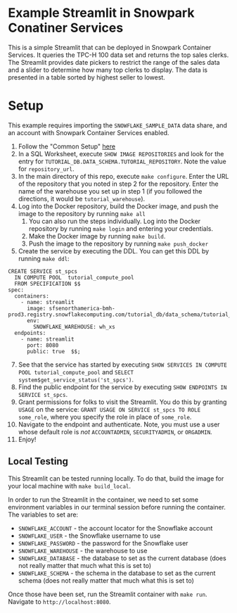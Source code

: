 # Example Streamlit in Snowpark Conatiner Services
This is a simple Streamlit that can be deployed in 
Snowpark Container Services. It queries the TPC-H 100 
data set and returns the top sales clerks. The Streamlit
provides date pickers to restrict the range of the sales
data and a slider to determine how many top clerks to display.
The data is presented in a table sorted by highest seller
to lowest.

# Setup
This example requires importing the `SNOWFLAKE_SAMPLE_DATA`
data share, and an account with Snowpark Container Services
enabled.

1. Follow the "Common Setup" [here](https://docs.snowflake.com/en/LIMITEDACCESS/snowpark-containers/tutorials/common-setup)
2. In a SQL Worksheet, execute `SHOW IMAGE REPOSITORIES` and look
   for the entry for `TUTORIAL_DB.DATA_SCHEMA.TUTORIAL_REPOSITORY`.
   Note the value for `repository_url`.
3. In the main directory of this repo, execute 
   `make configure`. Enter the URL of the repository that you
   noted in step 2 for the repository. Enter the name of the warehouse
   you set up in step 1 (if you followed the directions, it would be
   `tutorial_warehouse`).
4. Log into the Docker repository, build the Docker image, and push
   the image to the repository by running `make all`
   1. You can also run the steps individually. Log into the Docker 
      repository by running `make login` and entering your credentials.
   2. Make the Docker image by running `make build`.
   3. Push the image to the repository by running `make push_docker`
5. Create the service by executing the DDL. You can get this DDL
   by running `make ddl`:
```
CREATE SERVICE st_spcs
  IN COMPUTE POOL  tutorial_compute_pool
  FROM SPECIFICATION $$
spec:
  containers:
    - name: streamlit
      image: sfsenorthamerica-bmh-prod3.registry.snowflakecomputing.com/tutorial_db/data_schema/tutorial_repository/st_spcs
      env:
        SNOWFLAKE_WAREHOUSE: wh_xs
  endpoints:
    - name: streamlit
      port: 8080
      public: true  $$;
```
7. See that the service has started by executing `SHOW SERVICES IN COMPUTE POOL tutorial_compute_pool` and `SELECT system$get_service_status('st_spcs')`.
8. Find the public endpoint for the service by executing `SHOW ENDPOINTS IN SERVICE st_spcs`.
9. Grant permissions for folks to visit the Streamlit. You do this by granting 
   `USAGE` on the service: `GRANT USAGE ON SERVICE st_spcs TO ROLE some_role`, 
   where you specify the role in place of `some_role`.
10. Navigate to the endpoint and authenticate. Note, you must use a user whose
   default role is _not_ `ACCOUNTADMIN`, `SECURITYADMIN`, or `ORGADMIN`.
11. Enjoy!


## Local Testing
This Streamlit can be tested running locally. To do that, build the
image for your local machine with `make build_local`.

In order to run the Streamlit in the container, we need to set some 
environment variables in our terminal session before running the 
container. The variables to set are:
* `SNOWFLAKE_ACCOUNT` - the account locator for the Snowflake account
* `SNOWFLAKE_USER` - the Snowflake username to use
* `SNOWFLAKE_PASSWORD` - the password for the Snowflake user
* `SNOWFLAKE_WAREHOUSE` - the warehouse to use
* `SNOWFLAKE_DATABASE` - the database to set as the current database (does not really matter that much what this is set to)
* `SNOWFLAKE_SCHEMA` - the schema in the database to set as the current schema (does not really matter that much what this is set to)

Once those have been set, run the Streamlit container with `make run`. Navigate
to `http://localhost:8080`.